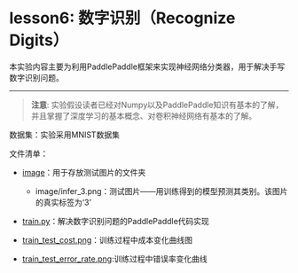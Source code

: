 # lesson6: 数字识别（Recognize Digits） 
本实验内容主要为利用PaddlePaddle框架来实现神经网络分类器，用于解决手写数字识别问题。

***

>**注意**: 实验假设读者已经对Numpy以及PaddlePaddle知识有基本的了解，并且掌握了深度学习的基本概念、对卷积神经网络有基本的了解。

数据集：实验采用MNIST数据集

文件清单：

  * [image](image)：用于存放测试图片的文件夹
    * image/infer_3.png：测试图片——用训练得到的模型预测其类别。该图片的真实标签为‘3’

  * [train.py](train.py)：解决数字识别问题的PaddlePaddle代码实现

  * [train_test_cost.png](train_test_cost.png)：训练过程中成本变化曲线图

  * [train_test_error_rate.png](train_test_error_rate.png):训练过程中错误率变化曲线

